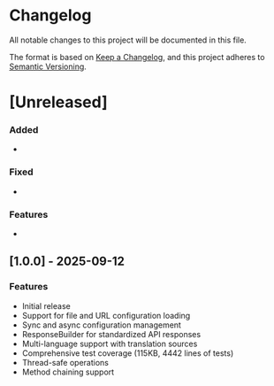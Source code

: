 # Changelog

All notable changes to this project will be documented in this file.

The format is based on [Keep a Changelog](https://keepachangelog.com/en/1.0.0/),
and this project adheres to [Semantic Versioning](https://semver.org/spec/v2.0.0.html).

# [Unreleased]

### Added
- 

### Fixed
- 

### Features
- 

## [1.0.0] - 2025-09-12

### Features
- Initial release
- Support for file and URL configuration loading
- Sync and async configuration management
- ResponseBuilder for standardized API responses
- Multi-language support with translation sources
- Comprehensive test coverage (115KB, 4442 lines of tests)
- Thread-safe operations
- Method chaining support